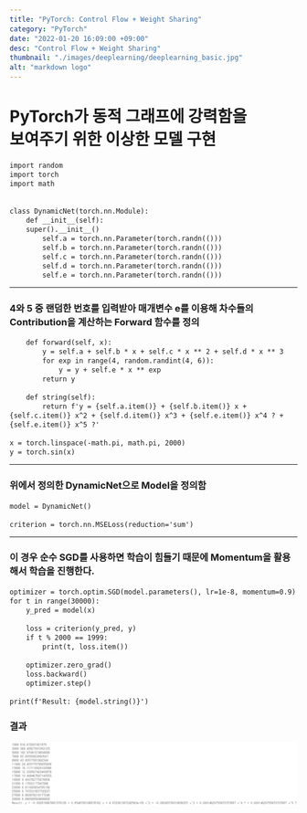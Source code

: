 ```yaml
---
title: "PyTorch: Control Flow + Weight Sharing"
category: "PyTorch"
date: "2022-01-20 16:09:00 +09:00"
desc: "Control Flow + Weight Sharing"
thumbnail: "./images/deeplearning/deeplearning_basic.jpg"
alt: "markdown logo"
---
```


# PyTorch가 동적 그래프에 강력함을 <br/>보여주기 위한 이상한 모델 구현



    import random
    import torch
    import math


    class DynamicNet(torch.nn.Module):
        def __init__(self):
        super().__init__()
            self.a = torch.nn.Parameter(torch.randn(()))
            self.b = torch.nn.Parameter(torch.randn(()))
            self.c = torch.nn.Parameter(torch.randn(()))
            self.d = torch.nn.Parameter(torch.randn(()))
            self.e = torch.nn.Parameter(torch.randn(()))
        
----

### 4와 5 중 랜덤한 번호를 입력받아 매개변수 e를 이용해 차수들의 Contribution을 계산하는 Forward 함수를 정의

        def forward(self, x):
            y = self.a + self.b * x + self.c * x ** 2 + self.d * x ** 3
            for exp in range(4, random.randint(4, 6)):
                y = y + self.e * x ** exp
            return y
        
        def string(self):
            return f'y = {self.a.item()} + {self.b.item()} x + {self.c.item()} x^2 + {self.d.item()} x^3 + {self.e.item()} x^4 ? + {self.e.item()} x^5 ?'

    x = torch.linspace(-math.pi, math.pi, 2000)
    y = torch.sin(x)
----
### 위에서 정의한 DynamicNet으로 Model을 정의함

    model = DynamicNet()

    criterion = torch.nn.MSELoss(reduction='sum')

----
### 이 경우 순수 SGD를 사용하면 학습이 힘들기 때문에 Momentum을 활용해서 학습을 진행한다.


    optimizer = torch.optim.SGD(model.parameters(), lr=1e-8, momentum=0.9)
    for t in range(30000):
        y_pred = model(x)

        loss = criterion(y_pred, y)
        if t % 2000 == 1999:
            print(t, loss.item())
        
        optimizer.zero_grad()
        loss.backward()
        optimizer.step()

    print(f'Result: {model.string()}')


### 결과

![img](images/deeplearning/../deeplearning_img/pytorch4.jpg)